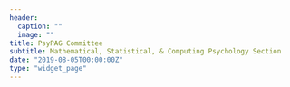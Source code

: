 ```yaml
---
header:
  caption: ""
  image: ""
title: PsyPAG Committee
subtitle: Mathematical, Statistical, & Computing Psychology Section
date: "2019-08-05T00:00:00Z"
type: "widget_page"
---
```

